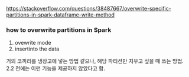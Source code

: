 https://stackoverflow.com/questions/38487667/overwrite-specific-partitions-in-spark-dataframe-write-method

### how to overwrite partitions in Spark

1) ovewrite mode 
2) insertinto the data
 
거의 코끼리를 냉장고에 넣는 방법 같으나, 해당 파티션만 지우고 싶을 때 쓰는 방법.
2.2 전에는 이런 기능을 제공하지 않았다고 함.
